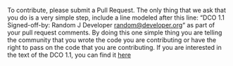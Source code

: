 To contribute, please submit a Pull Request. The only thing that we ask that you do 
is a very simple step, include a line modeled after this line:
    “DCO 1.1 Signed-off-by: Random J Developer <random@developer.org>“ 
as part of your pull request comments. By doing this one simple thing you are telling 
the community that you wrote the code you are contributing or have the right to pass 
on the code that you are contributing. If you are interested in the text of the 
DCO 1.1, you can find it [here](https://developer.ibm.com/open/developer-certificate-of-originality/ "DCO 1.1")

